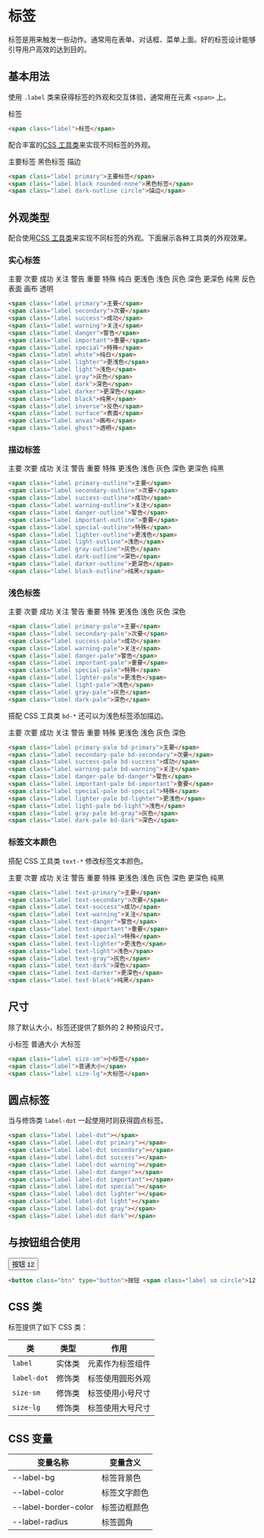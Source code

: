 # 标签

标签是用来触发一些动作。通常用在表单、对话框、菜单上面。好的标签设计能够引导用户高效的达到目的。

## 基本用法

使用 `.label` 类来获得标签的外观和交互体验，通常用在元素 `<span>` 上。

<Example class="flex gap-4">
  <span class="label">标签</span>
</Example>

```html
<span class="label">标签</span>
```

配合丰富的[CSS 工具类](/utilities/)来实现不同标签的外观。

<Example class="flex gap-4 flex-wrap" background="light-circle">
  <span class="label primary">主要标签</span>
  <span class="label black rounded-none">黑色标签</span>
  <span class="label dark-outline circle">描边</span>
</Example>

```html
<span class="label primary">主要标签</span>
<span class="label black rounded-none">黑色标签</span>
<span class="label dark-outline circle">描边</span>
```

## 外观类型

配合使用[CSS 工具类](/utilities/)来实现不同标签的外观。下面展示各种工具类的外观效果。

### 实心标签

<Example class="flex gap-4 flex-wrap" background="light-circle">
  <span class="label primary">主要</span>
  <span class="label secondary">次要</span>
  <span class="label success">成功</span>
  <span class="label warning">关注</span>
  <span class="label danger">警告</span>
  <span class="label important">重要</span>
  <span class="label special">特殊</span>
  <span class="label white">纯白</span>
  <span class="label lighter">更浅色</span>
  <span class="label light">浅色</span>
  <span class="label gray">灰色</span>
  <span class="label dark">深色</span>
  <span class="label darker">更深色</span>
  <span class="label black">纯黑</span>
  <span class="label inverse">反色</span>
  <span class="label surface">表面</span>
  <span class="label canvas">画布</span>
  <span class="label ghost">透明</span>
</Example>

```html
<span class="label primary">主要</span>
<span class="label secondary">次要</span>
<span class="label success">成功</span>
<span class="label warning">关注</span>
<span class="label danger">警告</span>
<span class="label important">重要</span>
<span class="label special">特殊</span>
<span class="label white">纯白</span>
<span class="label lighter">更浅色</span>
<span class="label light">浅色</span>
<span class="label gray">灰色</span>
<span class="label dark">深色</span>
<span class="label darker">更深色</span>
<span class="label black">纯黑</span>
<span class="label inverse">反色</span>
<span class="label surface">表面</span>
<span class="label anvas">画布</span>
<span class="label ghost">透明</span>
```

### 描边标签

<Example class="flex gap-4 flex-wrap" background="light-circle">
  <span class="label primary-outline">主要</span>
  <span class="label secondary-outline">次要</span>
  <span class="label success-outline">成功</span>
  <span class="label warning-outline">关注</span>
  <span class="label danger-outline">警告</span>
  <span class="label important-outline">重要</span>
  <span class="label special-outline">特殊</span>
  <span class="label lighter-outline">更浅色</span>
  <span class="label light-outline">浅色</span>
  <span class="label gray-outline">灰色</span>
  <span class="label dark-outline">深色</span>
  <span class="label darker-outline">更深色</span>
  <span class="label black-outline">纯黑</span>
</Example>

```html
<span class="label primary-outline">主要</span>
<span class="label secondary-outline">次要</span>
<span class="label success-outline">成功</span>
<span class="label warning-outline">关注</span>
<span class="label danger-outline">警告</span>
<span class="label important-outline">重要</span>
<span class="label special-outline">特殊</span>
<span class="label lighter-outline">更浅色</span>
<span class="label light-outline">浅色</span>
<span class="label gray-outline">灰色</span>
<span class="label dark-outline">深色</span>
<span class="label darker-outline">更深色</span>
<span class="label black-outline">纯黑</span>
```

### 浅色标签

<Example class="flex gap-4 flex-wrap" background="light-circle">
  <span class="label primary-pale">主要</span>
  <span class="label secondary-pale">次要</span>
  <span class="label success-pale">成功</span>
  <span class="label warning-pale">关注</span>
  <span class="label danger-pale">警告</span>
  <span class="label important-pale">重要</span>
  <span class="label special-pale">特殊</span>
  <span class="label lighter-pale">更浅色</span>
  <span class="label light-pale">浅色</span>
  <span class="label gray-pale">灰色</span>
  <span class="label dark-pale">深色</span>
</Example>

```html
<span class="label primary-pale">主要</span>
<span class="label secondary-pale">次要</span>
<span class="label success-pale">成功</span>
<span class="label warning-pale">关注</span>
<span class="label danger-pale">警告</span>
<span class="label important-pale">重要</span>
<span class="label special-pale">特殊</span>
<span class="label lighter-pale">更浅色</span>
<span class="label light-pale">浅色</span>
<span class="label gray-pale">灰色</span>
<span class="label dark-pale">深色</span>
```

搭配 CSS 工具类 `bd-*` 还可以为浅色标签添加描边。

<Example class="flex gap-4 flex-wrap" background="light-circle">
  <span class="label primary-pale bd-primary">主要</span>
  <span class="label secondary-pale bd-secondary">次要</span>
  <span class="label success-pale bd-success">成功</span>
  <span class="label warning-pale bd-warning">关注</span>
  <span class="label danger-pale bd-danger">警告</span>
  <span class="label important-pale bd-important">重要</span>
  <span class="label special-pale bd-special">特殊</span>
  <span class="label lighter-pale bd-lighter">更浅色</span>
  <span class="label light-pale bd-light">浅色</span>
  <span class="label gray-pale bd-gray">灰色</span>
  <span class="label dark-pale bd-dark">深色</span>
</Example>

```html
<span class="label primary-pale bd-primary">主要</span>
<span class="label secondary-pale bd-secondary">次要</span>
<span class="label success-pale bd-success">成功</span>
<span class="label warning-pale bd-warning">关注</span>
<span class="label danger-pale bd-danger">警告</span>
<span class="label important-pale bd-important">重要</span>
<span class="label special-pale bd-special">特殊</span>
<span class="label lighter-pale bd-lighter">更浅色</span>
<span class="label light-pale bd-light">浅色</span>
<span class="label gray-pale bd-gray">灰色</span>
<span class="label dark-pale bd-dark">深色</span>
```

### 标签文本颜色

搭配 CSS 工具类 `text-*` 修改标签文本颜色。

<Example class="flex gap-4 flex-wrap" background="light-circle">
  <span class="label text-primary">主要</span>
  <span class="label text-secondary">次要</span>
  <span class="label text-success">成功</span>
  <span class="label text-warning">关注</span>
  <span class="label text-danger">警告</span>
  <span class="label text-important">重要</span>
  <span class="label text-special">特殊</span>
  <span class="label text-lighter">更浅色</span>
  <span class="label text-light">浅色</span>
  <span class="label text-gray">灰色</span>
  <span class="label text-dark">深色</span>
  <span class="label text-darker">更深色</span>
  <span class="label text-black">纯黑</span>
</Example>

```html
<span class="label text-primary">主要</span>
<span class="label text-secondary">次要</span>
<span class="label text-success">成功</span>
<span class="label text-warning">关注</span>
<span class="label text-danger">警告</span>
<span class="label text-important">重要</span>
<span class="label text-special">特殊</span>
<span class="label text-lighter">更浅色</span>
<span class="label text-light">浅色</span>
<span class="label text-gray">灰色</span>
<span class="label text-dark">深色</span>
<span class="label text-darker">更深色</span>
<span class="label text-black">纯黑</span>
```

## 尺寸

除了默认大小，标签还提供了额外的 2 种预设尺寸。

<Example class="flex gap-4 flex-wrap items-end">
  <span class="label size-sm">小标签</span>
  <span class="label">普通大小</span>
  <span class="label size-lg">大标签</span>
</Example>

```html
<span class="label size-sm">小标签</span>
<span class="label">普通大小</span>
<span class="label size-lg">大标签</span>
```
## 圆点标签

当与修饰类 `label-dot` 一起使用时则获得圆点标签。

<Example class="flex gap-4 items-end">
  <span class="label label-dot"></span>
  <span class="label label-dot primary"></span>
  <span class="label label-dot secondary"></span>
  <span class="label label-dot success"></span>
  <span class="label label-dot warning"></span>
  <span class="label label-dot danger"></span>
  <span class="label label-dot important"></span>
  <span class="label label-dot special"></span>
  <span class="label label-dot lighter"></span>
  <span class="label label-dot light"></span>
  <span class="label label-dot gray"></span>
  <span class="label label-dot dark"></span>
</Example>

```html
<span class="label label-dot"></span>
<span class="label label-dot primary"></span>
<span class="label label-dot secondary"></span>
<span class="label label-dot success"></span>
<span class="label label-dot warning"></span>
<span class="label label-dot danger"></span>
<span class="label label-dot important"></span>
<span class="label label-dot special"></span>
<span class="label label-dot lighter"></span>
<span class="label label-dot light"></span>
<span class="label label-dot gray"></span>
<span class="label label-dot dark"></span>
```

## 与按钮组合使用
<Example class="flex gap-4 items-end">
  <button class="btn" type="button">按钮 <span class="label sm circle">12</span></button>
</Example>

```html
<button class="btn" type="button">按钮 <span class="label sm circle">12</span></button>
```
## CSS 类

标签提供了如下 CSS 类：

| 类        | 类型           | 作用  |
| ------------- |:-------------:| ----- |
| `label`      | 实体类 | 元素作为标签组件 |
| `label-dot`      | 修饰类 | 标签使用圆形外观 |
| `size-sm`      | 修饰类      |   标签使用小号尺寸 |
| `size-lg`      | 修饰类      |   标签使用大号尺寸 |

## CSS 变量

| 变量名称 | 变量含义 |
|----------|----------|
| --label-bg           | 标签背景色 |
| --label-color        | 标签文字颜色 |
| --label-border-color | 标签边框颜色 |
| --label-radius       | 标签圆角     |
